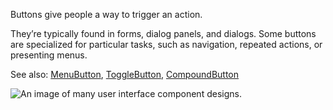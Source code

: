 Buttons give people a way to trigger an action.

They’re typically found in forms, dialog panels, and dialogs. Some buttons are specialized for particular tasks,
such as navigation, repeated actions, or presenting menus.

See also:
[MenuButton](/?path=/docs/components-menubutton--menu-button-playground),
[ToggleButton](/?path=/docs/components-togglebutton--toggle-button-playground),
[CompoundButton](/?path=/docs/components-compoundbutton--compound-button-playground)

<img class="featured-image" src="./fluentui-banner2.jpg" alt="An image of many user interface component designs." />
